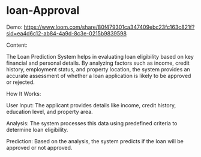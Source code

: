 # loan-Approval

Demo: https://www.loom.com/share/80f479301ca347409ebc23fc163c821f?sid=ea4d6c12-ab84-4a9d-8c3e-0215b9839598

Content:

The Loan Prediction System helps in evaluating loan eligibility based on key financial and personal details.
By analyzing factors such as income, credit history, employment status, and property location, the system provides an accurate assessment of 
whether a loan application is likely to be approved or rejected.

How It Works:

User Input: The applicant provides details like income, credit history, education level, and property area.

Analysis: The system processes this data using predefined criteria to determine loan eligibility.

Prediction: Based on the analysis, the system predicts if the loan will be approved or not approved.
